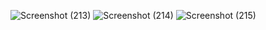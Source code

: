 
![Screenshot (213)](https://github.com/Bhupendrakr12/Hotel-reservation-system/assets/136799847/0c9c7edf-0259-40a2-b136-dc0d766cd162)
![Screenshot (214)](https://github.com/Bhupendrakr12/Hotel-reservation-system/assets/136799847/ac48bc58-ac7e-4a21-83fd-5680c7d86146)
![Screenshot (215)](https://github.com/Bhupendrakr12/Hotel-reservation-system/assets/136799847/bbb92d65-7d10-463a-aa51-9641dd736915)
